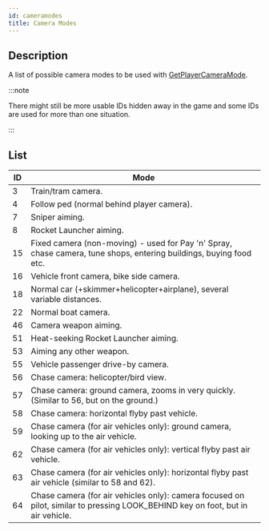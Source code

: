 ```yaml
---
id: cameramodes
title: Camera Modes
---
```


## Description

A list of possible camera modes to be used with [GetPlayerCameraMode](../functions/GetPlayerCameraMode.md).

:::note

There might still be more usable IDs hidden away in the game and some IDs are used for more than one situation.

:::

## List

| ID  | Mode                                                                                                                            |
| --- | ------------------------------------------------------------------------------------------------------------------------------- |
| 3   | Train/tram camera.                                                                                                              |
| 4   | Follow ped (normal behind player camera).                                                                                       |
| 7   | Sniper aiming.                                                                                                                  |
| 8   | Rocket Launcher aiming.                                                                                                         |
| 15  | Fixed camera (non-moving) - used for Pay 'n' Spray, chase camera, tune shops, entering buildings, buying food etc.              |
| 16  | Vehicle front camera, bike side camera.                                                                                         |
| 18  | Normal car (+skimmer+helicopter+airplane), several variable distances.                                                          |
| 22  | Normal boat camera.                                                                                                             |
| 46  | Camera weapon aiming.                                                                                                           |
| 51  | Heat-seeking Rocket Launcher aiming.                                                                                            |
| 53  | Aiming any other weapon.                                                                                                        |
| 55  | Vehicle passenger drive-by camera.                                                                                              |
| 56  | Chase camera: helicopter/bird view.                                                                                             |
| 57  | Chase camera: ground camera, zooms in very quickly. (Similar to 56, but on the ground.)                                         |
| 58  | Chase camera: horizontal flyby past vehicle.                                                                                    |
| 59  | Chase camera (for air vehicles only): ground camera, looking up to the air vehicle.                                             |
| 62  | Chase camera (for air vehicles only): vertical flyby past air vehicle.                                                          |
| 63  | Chase camera (for air vehicles only): horizontal flyby past air vehicle (similar to 58 and 62).                                 |
| 64  | Chase camera (for air vehicles only): camera focused on pilot, similar to pressing LOOK_BEHIND key on foot, but in air vehicle. |
